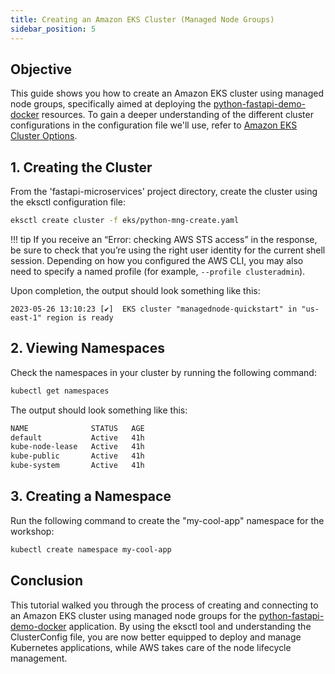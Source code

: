 ```yaml
---
title: Creating an Amazon EKS Cluster (Managed Node Groups)
sidebar_position: 5
---
```

## Objective
This guide shows you how to create an Amazon EKS cluster using managed node groups, specifically aimed at deploying the [python-fastapi-demo-docker](https://github.com/aws-samples/python-fastapi-demo-docker) resources. To gain a deeper understanding of the different cluster configurations in the configuration file we'll use, refer to [Amazon EKS Cluster Options](about-cluster.md).

## 1. Creating the Cluster
From the 'fastapi-microservices' project directory, create the cluster using the eksctl configuration file:
```bash
eksctl create cluster -f eks/python-mng-create.yaml
```

!!! tip
    If you receive an “Error: checking AWS STS access” in the response, be sure to check that you’re using the right user identity for the current shell session. Depending on how you configured the AWS CLI, you may also need to specify a named profile (for example, `--profile clusteradmin`).

Upon completion, the output should look something like this:
```
2023-05-26 13:10:23 [✔]  EKS cluster "managednode-quickstart" in "us-east-1" region is ready
```

## 2. Viewing Namespaces
Check the namespaces in your cluster by running the following command:
```bash
kubectl get namespaces
```
The output should look something like this:
```bash
NAME              STATUS   AGE
default           Active   41h
kube-node-lease   Active   41h
kube-public       Active   41h
kube-system       Active   41h
```

## 3. Creating a Namespace
Run the following command to create the "my-cool-app" namespace for the workshop:
```bash
kubectl create namespace my-cool-app
```

## Conclusion
This tutorial walked you through the process of creating and connecting to an Amazon EKS cluster using managed node groups for the [python-fastapi-demo-docker](https://github.com/aws-samples/python-fastapi-demo-docker) application. By using the eksctl tool and understanding the ClusterConfig file, you are now better equipped to deploy and manage Kubernetes applications, while AWS takes care of the node lifecycle management.